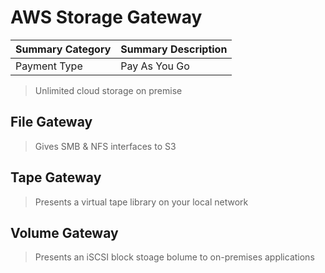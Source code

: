 # AWS Storage Gateway

| Summary Category 	| Summary Description 	| 
| --- 			   	| --- 				 	|  
| Payment Type 	   	| Pay As You Go       	| 

> Unlimited cloud storage on premise

## File Gateway

> Gives SMB & NFS interfaces to S3

## Tape Gateway

> Presents a virtual tape library on your local network

## Volume Gateway

> Presents an iSCSI block stoage bolume to on-premises applications